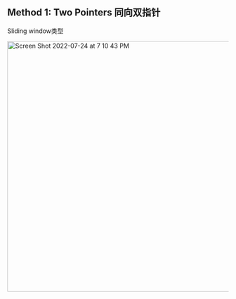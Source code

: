 ## Method 1: Two Pointers 同向双指针

Sliding window类型

<img width="571" alt="Screen Shot 2022-07-24 at 7 10 43 PM" src="https://user-images.githubusercontent.com/106039830/180669709-a233e6b2-5309-4a1d-b46b-e5bfd1a0067a.png">
